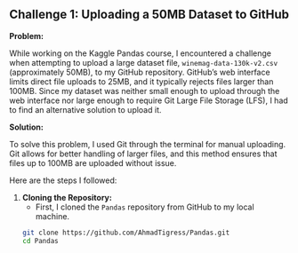## Challenge 1: Uploading a 50MB Dataset to GitHub

**Problem:**

While working on the Kaggle Pandas course, I encountered a challenge when attempting to upload a large dataset file, `winemag-data-130k-v2.csv` (approximately 50MB), to my GitHub repository. GitHub’s web interface limits direct file uploads to 25MB, and it typically rejects files larger than 100MB. Since my dataset was neither small enough to upload through the web interface nor large enough to require Git Large File Storage (LFS), I had to find an alternative solution to upload it.

**Solution:**

To solve this problem, I used Git through the terminal for manual uploading. Git allows for better handling of larger files, and this method ensures that files up to 100MB are uploaded without issue.

Here are the steps I followed:

1. **Cloning the Repository:**
   - First, I cloned the `Pandas` repository from GitHub to my local machine.
   ```bash
   git clone https://github.com/AhmadTigress/Pandas.git
   cd Pandas


